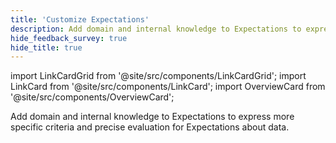 ```yaml
---
title: 'Customize Expectations'
description: Add domain and internal knowledge to Expectations to express more specific criteria and precise evaluation for Expectations about data.
hide_feedback_survey: true
hide_title: true
---
```


import LinkCardGrid from '@site/src/components/LinkCardGrid';
import LinkCard from '@site/src/components/LinkCard';
import OverviewCard from '@site/src/components/OverviewCard';

<OverviewCard title={frontMatter.title}>
  Add domain and internal knowledge to Expectations to express more specific criteria and precise evaluation for Expectations about data. 
</OverviewCard>

<LinkCardGrid>
  <LinkCard 
    topIcon 
    label="Restrict an Expectation with row conditions"
    description="Use `row_conditions` to restrict the data an Expectation evaluates"
    to="/core/customize_expectations/expectation_row_conditions" 
    icon="/img/expectation_icon.svg" 
  />
  <LinkCard 
      topIcon 
      label="Define a custom Expectation class"
      description="Define an Expectation class with additional notes and default attributes by subclassing an existing Expectation."
      to="/core/customize_expectations/define_a_custom_expectation" 
      icon="/img/expectation_icon.svg" 
  />
  <LinkCard 
      topIcon 
      label="Use SQL to define a custom Expectation"
      description="Create an Expectation that operates by evaluating the results of a customized SQL query."
      to="/core/customize_expectations/use_sql_to_define_a_custom_expectation.md" 
      icon="/img/expectation_icon.svg" 
    /> 
</LinkCardGrid>
